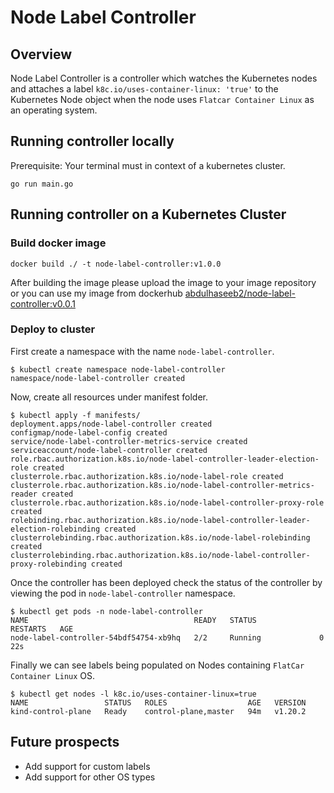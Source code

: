 # Node Label Controller

## Overview

Node Label Controller is a controller which watches the Kubernetes nodes and attaches a label `k8c.io/uses-container-linux: 'true'` to the Kubernetes Node object when the node uses `Flatcar Container Linux` as an operating system.

## Running controller locally

Prerequisite: Your terminal must in context of a kubernetes cluster.

```terminal
go run main.go
```

## Running controller on a Kubernetes Cluster

### Build docker image

```terminal
docker build ./ -t node-label-controller:v1.0.0
```

After building the image please upload the image to your image repository or you can use my image from dockerhub [abdulhaseeb2/node-label-controller:v0.0.1](https://hub.docker.com/repository/docker/abdulhaseeb2/node-label-controller/general)

### Deploy to cluster

First create a namespace with the name `node-label-controller`.

```terminal
$ kubectl create namespace node-label-controller
namespace/node-label-controller created
```

Now, create all resources under manifest folder.

```terminal
$ kubectl apply -f manifests/
deployment.apps/node-label-controller created
configmap/node-label-config created
service/node-label-controller-metrics-service created
serviceaccount/node-label-controller created
role.rbac.authorization.k8s.io/node-label-controller-leader-election-role created
clusterrole.rbac.authorization.k8s.io/node-label-role created
clusterrole.rbac.authorization.k8s.io/node-label-controller-metrics-reader created
clusterrole.rbac.authorization.k8s.io/node-label-controller-proxy-role created
rolebinding.rbac.authorization.k8s.io/node-label-controller-leader-election-rolebinding created
clusterrolebinding.rbac.authorization.k8s.io/node-label-rolebinding created
clusterrolebinding.rbac.authorization.k8s.io/node-label-controller-proxy-rolebinding created
```

Once the controller has been deployed check the status of the controller by viewing the pod in `node-label-controller` namespace.

```terminal
$ kubectl get pods -n node-label-controller
NAME                                     READY   STATUS              RESTARTS   AGE
node-label-controller-54bdf54754-xb9hq   2/2     Running             0          22s
```

Finally we can see labels being populated on Nodes containing `FlatCar Container Linux` OS.

```terminal
$ kubectl get nodes -l k8c.io/uses-container-linux=true
NAME                 STATUS   ROLES                  AGE   VERSION
kind-control-plane   Ready    control-plane,master   94m   v1.20.2
```

## Future prospects

- Add support for custom labels
- Add support for other OS types
